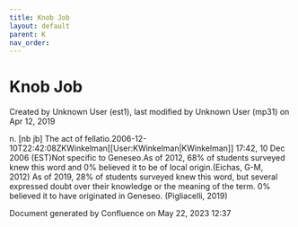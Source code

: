 ```yaml
---
title: Knob Job
layout: default
parent: K
nav_order:
---
```


# Knob Job

Created by  Unknown User (est1), last modified by  Unknown User (mp31) on Apr 12, 2019

n. [nb jb] The act of fellatio.2006-12-10T22:42:08ZKWinkelman[[User:KWinkelman|KWinkelman]] 17:42, 10 Dec 2006 (EST)Not specific to Geneseo.As of 2012, 68% of students surveyed knew this word and 0% believed it to be of local origin.(Eichas, G-M, 2012) As of 2019, 28% of students surveyed knew this word, but several expressed doubt over their knowledge or the meaning of the term. 0% believed it to have originated in Geneseo. (Pigliacelli, 2019)

Document generated by Confluence on May 22, 2023 12:37


